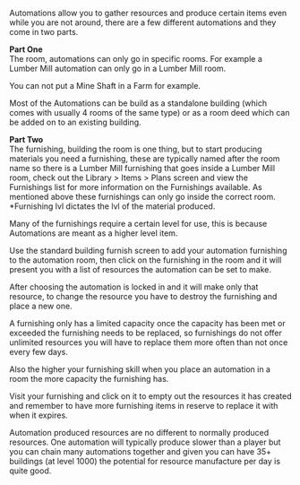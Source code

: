 ---
---
Automations allow you to gather resources and produce certain items even while you are not around, there are a few different automations and they come in two parts.

**Part One**  
The room, automations can only go in specific rooms. For example a Lumber Mill automation can only go in a Lumber Mill room.

You can not put a Mine Shaft in a Farm for example.

Most of the Automations can be build as a standalone building (which comes with usually 4 rooms of the same type) or as a room deed which can be added on to an existing building.

**Part Two**  
The furnishing, building the room is one thing, but to start producing materials you need a furnishing, these are typically named after the room name so there is a Lumber Mill furnishing that goes inside a Lumber Mill room, check out the Library > Items > Plans screen and view the Furnishings list for more information on the Furnishings available. As mentioned above these furnishings can only go inside the correct room.  \*Furnishing lvl dictates the lvl of the material produced.

Many of the furnishings require a certain level for use, this is because Automations are meant as a higher level item.

Use the standard building furnish screen to add your automation furnishing to the automation room, then click on the furnishing in the room and it will present you with a list of resources the automation can be set to make.

After choosing the automation is locked in and it will make only that resource, to change the resource you have to destroy the furnishing and place a new one.

A furnishing only has a limited capacity once the capacity has been met or exceeded the furnishing needs to be replaced, so furnishings do not offer unlimited resources you will have to replace them more often than not once every few days.

Also the higher your furnishing skill when you place an automation in a room the more capacity the furnishing has.

Visit your furnishing and click on it to empty out the resources it has created and remember to have more furnishing items in reserve to replace it with when it expires.

Automation produced resources are no different to normally produced resources. One automation will typically produce slower than a player but you can chain many automations together and given you can have 35+ buildings (at level 1000) the potential for resource manufacture per day is quite good.